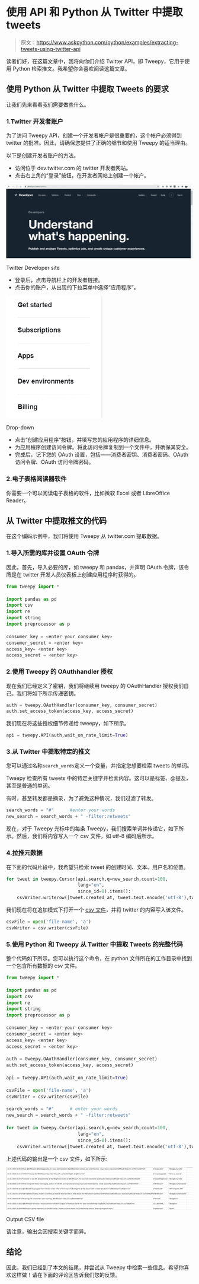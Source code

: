 # 使用 API 和 Python 从 Twitter 中提取 tweets

> 原文：<https://www.askpython.com/python/examples/extracting-tweets-using-twitter-api>

读者们好，在这篇文章中，我将向你们介绍 Twitter API，即 Tweepy，它用于使用 Python 检索推文。我希望你会喜欢阅读这篇文章。

## 使用 Python 从 Twitter 中提取 Tweets 的要求

让我们先来看看我们需要做些什么。

### 1.Twitter 开发者账户

为了访问 Tweepy API，创建一个开发者帐户是很重要的，这个帐户必须得到 twitter 的批准。因此，请确保您提供了正确的细节和使用 Tweepy 的适当理由。

以下是创建开发者账户的方法。

*   访问位于 dev.twitter.com 的 twitter 开发者网站。
*   点击右上角的“登录”按钮，在开发者网站上创建一个帐户。

![Twitter Developer](img/afd0b3795c18ae1084eaf3263bc382a6.png)

Twitter Developer site

*   登录后，点击导航栏上的开发者链接。
*   点击你的账户，从出现的下拉菜单中选择“应用程序”。

![Image 7](img/e4cc7e2a737781034d868c0973aa6dc8.png)

Drop-down

*   点击“创建应用程序”按钮，并填写您的应用程序的详细信息。
*   为应用程序创建访问令牌。将此访问令牌复制到一个文件中，并确保其安全。
*   完成后，记下您的 OAuth 设置，包括——消费者密钥、消费者密码、OAuth 访问令牌、OAuth 访问令牌密码。

### 2.电子表格阅读器软件

你需要一个可以阅读电子表格的软件，比如微软 Excel 或者 LibreOffice Reader。

## 从 Twitter 中提取推文的代码

在这个编码示例中，我们将使用 Tweepy 从 twitter.com 提取数据。

### 1.导入所需的库并设置 OAuth 令牌

因此，首先，导入必要的库，如 tweepy 和 pandas，并声明 OAuth 令牌，该令牌是在 twitter 开发人员仪表板上创建应用程序时获得的。

```py
from tweepy import *

import pandas as pd
import csv
import re 
import string
import preprocessor as p

consumer_key = <enter your consumer key>
consumer_secret = <enter key>
access_key= <enter key>
access_secret = <enter key>

```

### 2.使用 Tweepy 的 OAuthhandler 授权

现在我们已经定义了密钥，我们将继续用 tweepy 的 OAuthHandler 授权我们自己。我们将如下所示传递密钥。

```py
auth = tweepy.OAuthHandler(consumer_key, consumer_secret)
auth.set_access_token(access_key, access_secret)

```

我们现在将这些授权细节传递给 tweepy，如下所示。

```py
api = tweepy.API(auth,wait_on_rate_limit=True)

```

### 3.从 Twitter 中提取特定的推文

您可以通过名称`search_words`定义一个变量，并指定您想要检索 tweets 的单词。

Tweepy 检查所有 tweets 中的特定关键字并检索内容。这可以是标签、@提及，甚至是普通的单词。

有时，甚至转发都是摘录，为了避免这种情况，我们过滤了转发。

```py
search_words = "#"      #enter your words
new_search = search_words + " -filter:retweets"

```

现在，对于 Tweepy 光标中的每条 Tweepy，我们搜索单词并传递它，如下所示。然后，我们将内容写入一个 csv 文件，如 utf-8 编码后所示。

### 4.拉推元数据

在下面的代码片段中，我希望只检索 tweet 的创建时间、文本、用户名和位置。

```py
for tweet in tweepy.Cursor(api.search,q=new_search,count=100,
                           lang="en",
                           since_id=0).items():
    csvWriter.writerow([tweet.created_at, tweet.text.encode('utf-8'),tweet.user.screen_name.encode('utf-8'), tweet.user.location.encode('utf-8')])

```

我们现在将在追加模式下打开一个 [csv 文件](https://www.askpython.com/python-modules/python-csv-module)，并将 twitter 的内容写入该文件。

```py
csvFile = open('file-name', 'a')
csvWriter = csv.writer(csvFile)

```

### 5.使用 Python 和 Tweepy 从 Twitter 中提取 Tweets 的完整代码

整个代码如下所示。您可以执行这个命令，在 python 文件所在的工作目录中找到一个包含所有数据的 csv 文件。

```py
from tweepy import *

import pandas as pd
import csv
import re 
import string
import preprocessor as p

consumer_key = <enter your consumer key>
consumer_secret = <enter key>
access_key= <enter key>
access_secret = <enter key>

auth = tweepy.OAuthHandler(consumer_key, consumer_secret)
auth.set_access_token(access_key, access_secret)

api = tweepy.API(auth,wait_on_rate_limit=True)

csvFile = open('file-name', 'a')
csvWriter = csv.writer(csvFile)

search_words = "#"      # enter your words
new_search = search_words + " -filter:retweets"

for tweet in tweepy.Cursor(api.search,q=new_search,count=100,
                           lang="en",
                           since_id=0).items():
    csvWriter.writerow([tweet.created_at, tweet.text.encode('utf-8'),tweet.user.screen_name.encode('utf-8'), tweet.user.location.encode('utf-8')])

```

上述代码的输出是一个 csv 文件，如下所示:

![Image 22](img/dead58dec4bdfb7a974fb9dd1915cc76.png)

Output CSV file

请注意，输出会因搜索关键字而异。

## 结论

因此，我们已经到了本文的结尾，并尝试从 Tweepy 中检索一些信息。希望你喜欢这样做！请在下面的评论区告诉我们您的反馈。